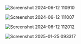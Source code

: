 
![Screenshot 2024-06-12 110910](https://github.com/user-attachments/assets/4585a2a0-2ba3-4bd8-8975-1ede285079a9)

![Screenshot 2024-06-12 111007](https://github.com/user-attachments/assets/80ab26d0-419b-43b3-a1cc-bc0743c1538a)

![Screenshot 2024-06-12 112012](https://github.com/user-attachments/assets/7a869194-fc9c-467e-bb45-b9407bb027b6)

![Screenshot 2025-01-25 093317](https://github.com/user-attachments/assets/fe8e980e-444f-4d93-b250-470c1e2500b6)
